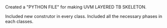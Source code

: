 Created a "PYTHON FILE" for making UVM LAYERED TB SKELETON.

Included new construtor in every class.
Included all the necessary phases in each classes.
